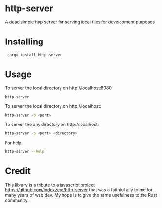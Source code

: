 # http-server

A dead simple http server for serving local files for development purposes

# Installing

```bash
 cargo install http-server
```

# Usage

To server the local directory on http://localhost:8080

```bash
http-server
```

To server the local directory on http://localhost:<port>

```bash
http-server -p <port>
```

To server the any directory on http://localhost:<port>

```bash
http-server -p <port> <directory>
```

For help:

```bash
http-server --help
```

# Credit

This library is a tribute to a javascript project https://github.com/indexzero/http-server that was a faithful ally to me for many years of web dev. My hope is to give the same usefulness to the Rust community.
